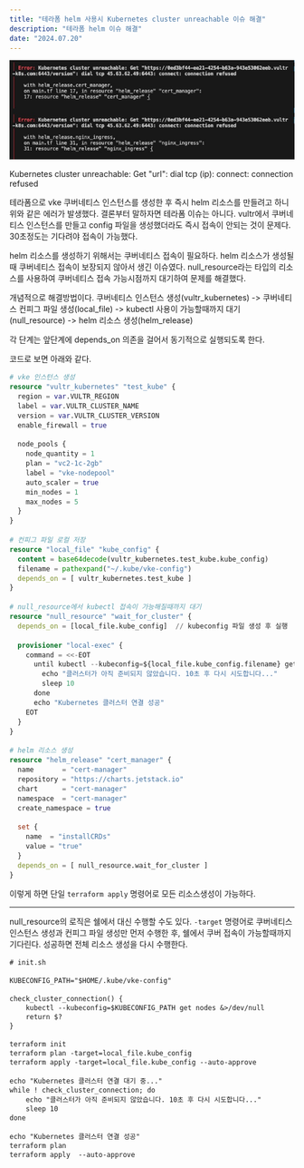```yaml
---
title: "테라폼 helm 사용시 Kubernetes cluster unreachable 이슈 해결"
description: "테라폼 helm 이슈 해결"
date: "2024.07.20"
---
```


![이슈](./issue.jpg)

Kubernetes cluster unreachable: Get "url": dial tcp (ip): connect: connection refused

테라폼으로 vke 쿠버네티스 인스턴스를 생성한 후 즉시 helm 리소스를 만들려고 하니 위와 같은 에러가 발생했다. 결론부터 말하자면 테라폼 이슈는 아니다. vultr에서 쿠버네티스 인스턴스를 만들고 config 파일을 생성했더라도 즉시 접속이 안되는 것이 문제다. 30초정도는 기다려야 접속이 가능했다.

helm 리소스를 생성하기 위해서는 쿠버네티스 접속이 필요하다. helm 리소스가 생성될 때 쿠버네티스 접속이 보장되지 않아서 생긴 이슈였다. null_resource라는 타입의 리소스를 사용하여 쿠버네티스 접속 가능시점까지 대기하여 문제를 해결했다.

개념적으로 해결방법이다.
쿠버네티스 인스턴스 생성(vultr_kubernetes) -> 쿠버네티스 컨피그 파일 생성(local_file) -> kubectl 사용이 가능할때까지 대기(null_resource) -> helm 리소스 생성(helm_release)

각 단계는 앞단계에 depends_on 의존을 걸어서 동기적으로 실행되도록 한다.

코드로 보면 아래와 같다.

```tf
# vke 인스턴스 생성
resource "vultr_kubernetes" "test_kube" {
  region = var.VULTR_REGION
  label = var.VULTR_CLUSTER_NAME
  version = var.VULTR_CLUSTER_VERSION
  enable_firewall = true

  node_pools {
    node_quantity = 1
    plan = "vc2-1c-2gb"
    label = "vke-nodepool"
    auto_scaler = true
    min_nodes = 1
    max_nodes = 5
  }
}

# 컨피그 파일 로컬 저장
resource "local_file" "kube_config" {
  content = base64decode(vultr_kubernetes.test_kube.kube_config)
  filename = pathexpand("~/.kube/vke-config")
  depends_on = [ vultr_kubernetes.test_kube ]
}

# null_resource에서 kubectl 접속이 가능해질때까지 대기
resource "null_resource" "wait_for_cluster" {
  depends_on = [local_file.kube_config]  // kubeconfig 파일 생성 후 실행

  provisioner "local-exec" {
    command = <<-EOT
      until kubectl --kubeconfig=${local_file.kube_config.filename} get nodes &>/dev/null; do
        echo "클러스터가 아직 준비되지 않았습니다. 10초 후 다시 시도합니다..."
        sleep 10
      done
      echo "Kubernetes 클러스터 연결 성공"
    EOT
  }
}

# helm 리소스 생성
resource "helm_release" "cert_manager" {
  name       = "cert-manager"
  repository = "https://charts.jetstack.io"
  chart      = "cert-manager"
  namespace  = "cert-manager"
  create_namespace = true

  set {
    name  = "installCRDs"
    value = "true"
  }
  depends_on = [ null_resource.wait_for_cluster ]
}
```

이렇게 하면 단일 `terraform apply` 명령어로 모든 리소스생성이 가능하다.

---

null_resource의 로직은 쉘에서 대신 수행할 수도 있다.
`-target` 명령어로 쿠버네티스 인스턴스 생성과 컨피그 파일 생성만 먼저 수행한 후, 쉘에서 쿠버 접속이 가능할때까지 기다린다. 성공하면 전체 리소스 생성을 다시 수행한다.

```
# init.sh

KUBECONFIG_PATH="$HOME/.kube/vke-config"

check_cluster_connection() {
    kubectl --kubeconfig=$KUBECONFIG_PATH get nodes &>/dev/null
    return $?
}

terraform init
terraform plan -target=local_file.kube_config
terraform apply -target=local_file.kube_config --auto-approve

echo "Kubernetes 클러스터 연결 대기 중..."
while ! check_cluster_connection; do
    echo "클러스터가 아직 준비되지 않았습니다. 10초 후 다시 시도합니다..."
    sleep 10
done

echo "Kubernetes 클러스터 연결 성공"
terraform plan
terraform apply  --auto-approve
```

